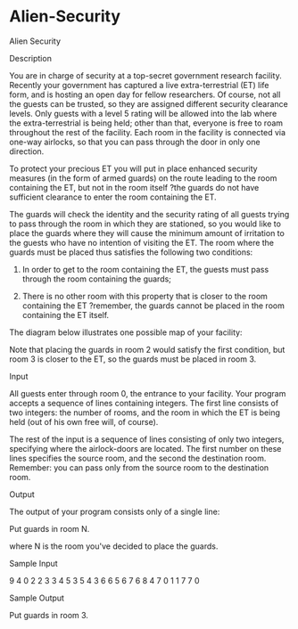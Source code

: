 # Alien-Security

Alien Security

Description

You are in charge of security at a top-secret government research facility. Recently your government has captured a live extra-terrestrial (ET) life form, and is hosting an open day for fellow researchers. Of course, not all the guests can be trusted, so they are assigned different security clearance levels. Only guests with a level 5 rating will be allowed into the lab where the extra-terrestrial is being held; other than that, everyone is free to roam throughout the rest of the facility. Each room in the facility is connected via one-way airlocks, so that you can pass through the door in only one direction.

To protect your precious ET you will put in place enhanced security measures (in the form of armed guards) on the route leading to the room containing the ET, but not in the room itself ?the guards do not have sufficient clearance to enter the room containing the ET.

The guards will check the identity and the security rating of all guests trying to pass through the room in which they are stationed, so you would like to place the guards where they will cause the minimum amount of irritation to the guests who have no intention of visiting the ET. The room where the guards must be placed thus satisfies the following two conditions:

1. In order to get to the room containing the ET, the guests must pass through the room containing the guards;

2. There is no other room with this property that is closer to the room containing the ET ?remember, the guards cannot be placed in the room containing the ET itself.

The diagram below illustrates one possible map of your facility:

Note that placing the guards in room 2 would satisfy the first condition, but room 3 is closer to the ET, so the guards must be placed in room 3.

Input

All guests enter through room 0, the entrance to your facility. Your program accepts a sequence of lines containing integers. The first line consists of two integers: the number of rooms, and the room in which the ET is being held (out of his own free will, of course).

The rest of the input is a sequence of lines consisting of only two integers, specifying where the airlock-doors are located. The first number on these lines specifies the source room, and the second the destination room. Remember: you can pass only from the source room to the destination room.

Output

The output of your program consists only of a single line:

Put guards in room N.

where N is the room you've decided to place the guards.

Sample Input

9 4
0 2
2 3
3 4
5 3
5 4
3 6
6 5
6 7
6 8
4 7
0 1
1 7
7 0

Sample Output

Put guards in room 3.
